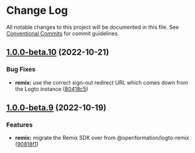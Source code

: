 # Change Log

All notable changes to this project will be documented in this file.
See [Conventional Commits](https://conventionalcommits.org) for commit guidelines.

## [1.0.0-beta.10](https://github.com/logto-io/js/compare/v1.0.0-beta.9...v1.0.0-beta.10) (2022-10-21)


### Bug Fixes

* **remix:** use the correct sign-out redirect URL which comes down from the Logto instance ([80418c5](https://github.com/logto-io/js/commit/80418c5ff759fc195611a2ffc1245911c501e67f))



## [1.0.0-beta.9](https://github.com/logto-io/js/compare/v1.0.0-beta.8...v1.0.0-beta.9) (2022-10-19)


### Features

* **remix:** migrate the Remix SDK over from @openformation/logto-remix ([90818f1](https://github.com/logto-io/js/commit/90818f1fe6fc772878427a37af85d5dbe1c8e6ab))
